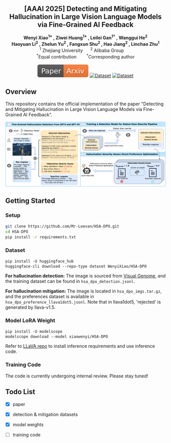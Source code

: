 <!-- # magic-edit.github.io -->

<p align="center">
  <h2 align="center">[AAAI 2025] Detecting and Mitigating Hallucination in Large Vision Language Models via Fine-Grained AI Feedback
</h2>
  <p align="center">
    <a><strong>Wenyi Xiao<sup>1*</sup> , </strong></a>
    <a><strong>Ziwei Huang<sup>1*</sup> , </strong></a>
    <a><strong>Leilei Gan<sup>1†</sup> , </strong></a>
    <a><strong>Wanggui He<sup>2</sup>  </strong></a>
    <br>
    <a><strong>Haoyuan Li<sup>2</sup> ,  </strong></a>
    <a><strong>Zhelun Yu<sup>2</sup> , </strong></a>
    <a><strong>Fangxun Shu<sup>2</sup> ,  </strong></a>
    <a><strong>Hao Jiang<sup>2</sup> , </strong></a>
    <a><strong>Linchao Zhu<sup>1</sup>   </strong></a>
    <br>
    <sup>1</sup> Zhejiang University&nbsp;&nbsp;&nbsp;&nbsp;&nbsp;&nbsp;<sup>2</sup> Alibaba Group&nbsp;&nbsp;&nbsp;&nbsp;&nbsp;&nbsp
    <br>
    <sup>*</sup>Equal contribution &nbsp;&nbsp;&nbsp;&nbsp;&nbsp;&nbsp <sup>†</sup>Corresponding author
    </br>
    </br>
        <a href="https://arxiv.org/pdf/2404.14233">
        <img src='assets/Paper-Arxiv-orange.svg' alt='Paper PDF'></a>
        <a href="https://huggingface.co/datasets/WenyiXiao/HSA-DPO">
        <img src='https://img.shields.io/badge/Dataset-HuggingFace-yellow' alt='Dataset'></a>
        <a href="https://modelscope.cn/models/xiaowenyi/HSA-DPO">
        <img src='https://img.shields.io/badge/Model-ModelScope-blue' alt='Dataset'></a>
        
  </p>
</p>



## Overview

This repository contains the official implementation of the paper "Detecting and Mitigating Hallucination in Large Vision Language Models via Fine-Grained AI Feedback".

![model](assets/1.png)

## Getting Started

### Setup

```bash
git clone https://github.com/Mr-Loevan/HSA-DPO.git
cd HSA-DPO
pip install -r requirements.txt
```

### Dataset
```
pip install -U huggingface_hub
huggingface-cli download --repo-type dataset WenyiXiao/HSA-DPO
```
**For hallucination detection:** The image is sourced from [Visual Genome](https://homes.cs.washington.edu/~ranjay/visualgenome/api.html), and the training dataset can be found in `hsa_dpo_detection.jsonl`.

**For hallucination mitigation:** The image is located in `hsa_dpo_imgs.tar.gz`, and the preferences dataset is available in `hsa_dpo_preference_llava1dot5.jsonl`. Note that in llava1dot5, 'rejected' is generated by llava-v1.5.


### Model LoRA Weight
```
pip install -U modelscope
modelscope download --model xiaowenyi/HSA-DPO
```
Refer to [LLaVA repo](https://github.com/haotian-liu/LLaVA) to install inference requirements and use inference code.


### Training Code

The code is currently undergoing internal review. Please stay tuned!



## Todo List

- [x] paper
- [x] detection & mitigation datasets 
- [x] model weights
- [ ] training code


